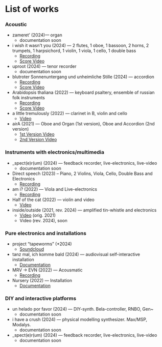 # List of works

### Acoustic
- zameret’ (2024)— organ
  - documentation soon
- i wish it wasn't you (2024) — 2 flutes, 1 oboe, 1 bassoon, 2 horns, 2 trumpets, 1 harpsichord, 1 violin, 1 viola, 1 cello, 1 double bass
  - [Recording](https://soundcloud.com/ilya-vyazov/i-wish-it-wasnt-you?si=37b0b31c1af24633a51840ee0a057407&utm_source=clipboard&utm_medium=text&utm_campaign=social_sharing)
  - [Score Video]()
- uproot (2024) — tenor recorder
  - documentation soon 
- blutroter Sonnenuntergang und unheimliche Stille (2024) — accordion
  - [Recording](https://soundcloud.com/ilya-vyazov/blutroter-sonnenuntergang-und-unheimliche-stille?si=3e10c69b30d34604b709b0c7ac2cbd9c&utm_source=clipboard&utm_medium=text&utm_campaign=social_sharing)
  - [Score Video](https://scorefol.io/w/clzwk0yfj00013lkx2vmkvzix)
- Arabidopsis thaliana (2022) — keyboard psaltery, ensemble of russian folk instruments
  - [Recording](https://soundcloud.com/ilya-vyazov/arabidopsis-thaliana-for-keyboard-psaltery-and-ensemble-of-russian-folk-instruments?si=363f562721be4252abfe491cedf1857f&utm_source=clipboard&utm_medium=text&utm_campaign=social_sharing)
  - [Score Video](https://youtu.be/pYCu6mCMjS0?si=nTAK0cu092_CP5wc)
- a little tremulously (2022) — clarinet in B, violin and cello
  - [Video](https://www.youtube.com/watch?v=ZT9cgRqR5U8&feature=youtu.be)
- airA (2021) — Oboe and Organ (1st version), Oboe and Accordion (2nd version)
  - [1st Version Video](https://youtu.be/bLCfoirQpag)
  - [2nd Version Video](https://youtu.be/bBbLD4vVJjQ)
    
### Instruments with electronics/multimedia
- _spect(e)r(um) (2024) — feedback recorder, live-electronics, live-video
  - documentation soon 
- Direct speech (2023) – Piano, 2 Violins, Viola, Cello, Double Bass and Electronics
  - [Recording]()
- am i? (2022) — Viola and Live-electronics
  - [Recording](https://soundcloud.com/ilya-vyazov/am-i-for-viola-and-live-electronics?si=363f562721be4252abfe491cedf1857f&utm_source=clipboard&utm_medium=text&utm_campaign=social_sharing)
- Half of the cat (2022) — violin and video
  - [Video](https://www.youtube.com/watch?v=rT6uOTrKmWs&feature=youtu.be)
- inside/outside (2021, rev. 2024) — amplified tin-whistle and electronics
  - [Video](https://www.youtube.com/watch?v=zvwcfdhO8Eg&feature=youtu.be) (orig. 2021)
  - Video (rev. 2024), soon
    
### Pure electronics and installations
- project “tapeworms” (*2024)
  - [Soundcloud](https://soundcloud.com/mhl_tapeworms)
- tanz mal, ich komme bald (2024) — audiovisual self-interactive installation
  - [Documentation](https://youtu.be/ah5MmVPgf8k?si=f6fGEopDqc2aU8Ru)
- MRV → EVN (2022) — Acousmatic
  - [Recording](https://soundcloud.com/ilya-vyazov/mrvevn?si=363f562721be4252abfe491cedf1857f&utm_source=clipboard&utm_medium=text&utm_campaign=social_sharing)
- Nursery (2022) — Installation
  - [Documentation](https://www.youtube.com/watch?v=kzFQqdl6KeU)
    
### DIY and interactive platforms
- un helado por favor (2024) — DIY-synth. Bela-controller, RNBO, Gen~
  - documentation soon
- i have a crush (2024) — physical modelling synthesizer. Max/MSP, Modalys.
  - documentation soon
- _spect(e)r(um) (2024) — feedback recorder, live-electronics, live-video
  - documentation soon
